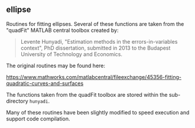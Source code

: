 ## ellipse

Routines for fitting ellipses. Several of these functions are taken from the "quadFit" MATLAB central toolbox created by:

> Levente Hunyadi, "Estimation methods in the errors-in-variables context", PhD dissertation, submitted in 2013 to the Budapest University of Technology and Economics. 

The original routines may be found here:

https://www.mathworks.com/matlabcentral/fileexchange/45356-fitting-quadratic-curves-and-surfaces

The functions taken from the quadFit toolbox are stored within the sub-directory `hunyadi`.

Many of these routines have been slightly modified to speed execution and support code compilation.